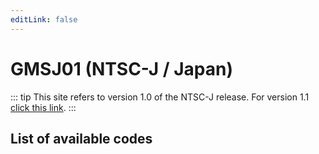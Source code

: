 ```yaml
---
editLink: false
---
```


# GMSJ01 (NTSC-J / Japan)

::: tip
This site refers to version 1.0 of the NTSC-J release. For version 1.1 [click this link](/code-reference/gmsj0a.html).
:::

## List of available codes

<!-- injectionpoint -->
